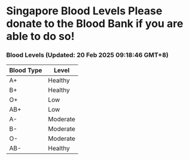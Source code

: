 Singapore Blood Levels
 Please donate to the Blood Bank if you are able to do so!
================================================================================================================================

### Blood Levels (Updated: 20 Feb 2025 09:18:46 GMT+8)
| Blood Type | Level     |
|------------|-----------|
| A+     | Healthy |
| B+     | Healthy |
| O+     | Low |
| AB+     | Low |
| A-     | Moderate |
| B-     | Moderate |
| O-     | Moderate |
| AB-     | Healthy |
